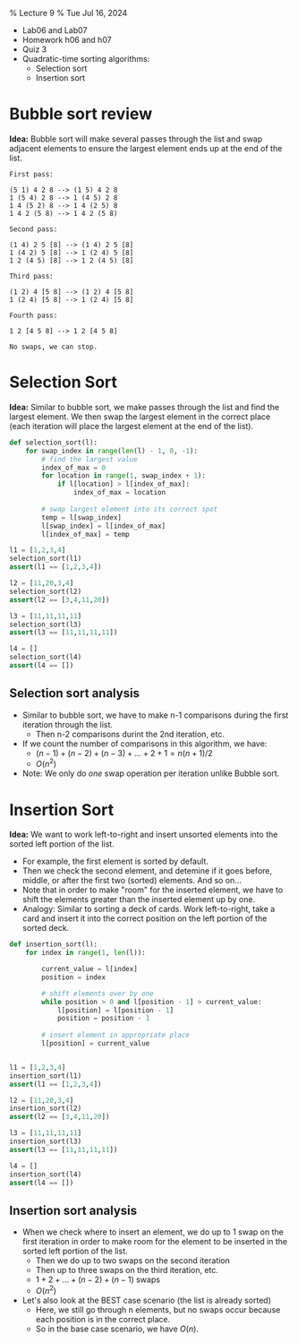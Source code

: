 % Lecture 9
% Tue Jul 16, 2024

* Lab06 and Lab07
* Homework h06 and h07
* Quiz 3
* Quadratic-time sorting algorithms:
    - Selection sort
    - Insertion sort

# Bubble sort review

**Idea:** Bubble sort will make several passes through the list and swap adjacent elements to ensure the largest element ends up at the end of the list.

```
First pass:

(5 1) 4 2 8 --> (1 5) 4 2 8
1 (5 4) 2 8 --> 1 (4 5) 2 8
1 4 (5 2) 8 --> 1 4 (2 5) 8
1 4 2 (5 8) --> 1 4 2 (5 8)

Second pass:

(1 4) 2 5 [8] --> (1 4) 2 5 [8]
1 (4 2) 5 [8] --> 1 (2 4) 5 [8]
1 2 (4 5) [8] --> 1 2 (4 5) [8]

Third pass:

(1 2) 4 [5 8] --> (1 2) 4 [5 8]
1 (2 4) [5 8] --> 1 (2 4) [5 8]

Fourth pass:

1 2 [4 5 8] --> 1 2 [4 5 8]

No swaps, we can stop.
```

# Selection Sort

**Idea:** Similar to bubble sort, we make passes through the list and find the largest element. We then swap the largest element in the correct place (each iteration will place the largest element at the end of the list).

```python {"id":"01J2YJB56G6W3F8YBC2797WJ5Q"}
def selection_sort(l):
    for swap_index in range(len(l) - 1, 0, -1):
        # find the largest value
        index_of_max = 0
        for location in range(1, swap_index + 1):
            if l[location] > l[index_of_max]:
                index_of_max = location
        
        # swap largest element into its correct spot
        temp = l[swap_index]
        l[swap_index] = l[index_of_max]
        l[index_of_max] = temp

l1 = [1,2,3,4]
selection_sort(l1)
assert(l1 == [1,2,3,4])

l2 = [11,20,3,4]
selection_sort(l2)
assert(l2 == [3,4,11,20])

l3 = [11,11,11,11]
selection_sort(l3)
assert(l3 == [11,11,11,11])

l4 = []
selection_sort(l4)
assert(l4 == [])
```

## Selection sort analysis

* Similar to bubble sort, we have to make n-1 comparisons during the first iteration through the list.
    - Then n-2 comparisons durint the 2nd iteration, etc.
* If we count the number of comparisons in this algorithm, we have:
    - $(n-1) + (n-2) + (n-3) + ... + 2 + 1 = n(n+1) / 2$
    - $O(n^2)$
* Note: We only do _one_ swap operation per iteration unlike Bubble sort.

# Insertion Sort

**Idea:** We want to work left-to-right and insert unsorted elements into the sorted left portion of the list.

* For example, the first element is sorted by default.
* Then we check the second element, and detemine if it goes before, middle, or after the first two (sorted) elements. And so on...
* Note that in order to make "room" for the inserted element, we have to shift the elements greater than the inserted element up by one.
* Analogy: Similar to sorting a deck of cards. Work left-to-right, take a card and insert it into the correct position on the left portion of the sorted deck.

```python {"id":"01J2YKBYGP7789JN1M2BCBQPTM"}
def insertion_sort(l):
    for index in range(1, len(l)):

        current_value = l[index]
        position = index

        # shift elements over by one
        while position > 0 and l[position - 1] > current_value:
            l[position] = l[position - 1]
            position = position - 1
        
        # insert element in appropriate place
        l[position] = current_value


l1 = [1,2,3,4]
insertion_sort(l1)
assert(l1 == [1,2,3,4])

l2 = [11,20,3,4]
insertion_sort(l2)
assert(l2 == [3,4,11,20])

l3 = [11,11,11,11]
insertion_sort(l3)
assert(l3 == [11,11,11,11])

l4 = []
insertion_sort(l4)
assert(l4 == [])
```

## Insertion sort analysis

* When we check where to insert an element, we do up to 1 swap on the first iteration in order to make room for the element to be inserted in the sorted left portion of the list.
    - Then we do up to two swaps on the second iteration
    - Then up to three swaps on the third iteration, etc.
    - $1 + 2 + ... + (n-2) + (n-1)$ swaps
    - $O(n^2)$
* Let's also look at the BEST case scenario (the list is already sorted)
    - Here, we still go through n elements, but no swaps occur because each position is in the correct place.
    - So in the base case scenario, we have $O(n)$.